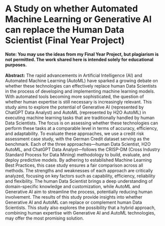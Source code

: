 # A Study on whether Automated Machine Learning or Generative AI can replace the Human Data Scientist (Final Year Project)
__Note: You may use the ideas from my Final Year Project, but plagiarism is not permitted. The work shared here is intended solely for educational purposes.__</br></br>
__Abstract:__
The rapid advancements in Artificial Intelligence (AI) and Automated Machine Learning (AutoML) have sparked a growing debate on whether these technologies can effectively replace human Data Scientists in the process of developing and implementing machine learning models. With automated tools becoming more sophisticated, the question of whether human expertise is still necessary is increasingly relevant. This study aims to explore the potential of Generative AI (represented by ChatGPT Data Analyst) and AutoML (represented by H2O AutoML) in executing machine learning tasks that are traditionally handled by human Data Scientists. The focus is on assessing whether these technologies can perform these tasks at a comparable level in terms of accuracy, efficiency, and adaptability. To evaluate these approaches, we use a credit risk assessment case study, with the German Credit dataset serving as the benchmark. Each of the three approaches—human Data Scientist, H2O AutoML, and ChatGPT Data Analyst—follows the CRISP-DM (Cross Industry Standard Process for Data Mining) methodology to build, evaluate, and deploy predictive models. By adhering to established Machine Learning Best Practices, this case study ensures a fair comparison across all methods. The strengths and weaknesses of each approach are critically analyzed, focusing on key factors such as capability, efficiency, reliability and flexibility. The human Data Scientist brings a deep understanding of domain-specific knowledge and customization, while AutoML and Generative AI aim to streamline the process, potentially reducing human involvement. The results of this study provide insights into whether Generative AI and AutoML can replace or complement human Data Scientists. This study also explores the possibility that a hybrid approach, combining human expertise with Generative AI and AutoML technologies, may offer the most promising solution.
 
